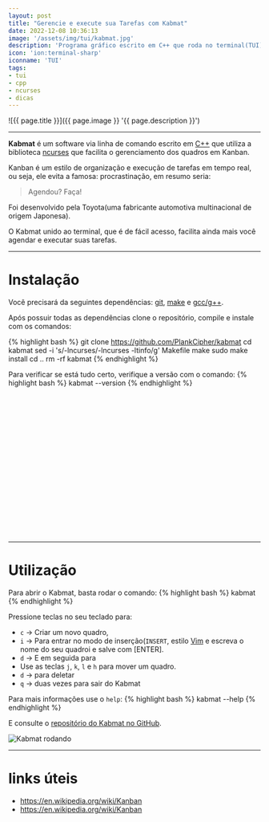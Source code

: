 ```yaml
---
layout: post
title: "Gerencie e execute sua Tarefas com Kabmat"
date: 2022-12-08 10:36:13
image: '/assets/img/tui/kabmat.jpg'
description: 'Programa gráfico escrito em C++ que roda no terminal(TUI) para gerenciar quadros kanban com combinações de teclas estilo Vim.'
icon: 'ion:terminal-sharp'
iconname: 'TUI'
tags:
- tui
- cpp
- ncurses
- dicas
---
```


![{{ page.title }}]({{ page.image }} '{{ page.description }}')

---

**Kabmat** é um software via linha de comando escrito em [C++](https://terminalroot.com.br/tags#cpp) que utiliza a biblioteca [ncurses](https://terminalroot.com.br/ncurses) que facilita o gerenciamento dos quadros em Kanban.

Kanban é um estilo de organização e execução de tarefas em tempo real, ou seja, ele evita a famosa: procrastinação, em resumo seria:
> Agendou? Faça!

Foi desenvolvido pela Toyota(uma fabricante automotiva multinacional de origem Japonesa).

O Kabmat unido ao terminal, que é de fácil acesso, facilita ainda mais você agendar e executar suas tarefas.

---

# Instalação
Você precisará da seguintes dependências: [git](https://terminalroot.com.br/tags#git), [make](https://terminalroot.com.br/tags#make) e [gcc/g++](https://terminalroot.com.br/tags#gcc).

Após possuir todas as dependências clone o repositório, compile e instale com os comandos:

{% highlight bash %}
git clone https://github.com/PlankCipher/kabmat
cd kabmat
sed -i 's/-lncurses/-lncurses -ltinfo/g' Makefile
make
sudo make install
cd ..
rm -rf kabmat
{% endhighlight %}

Para verificar se está tudo certo, verifique a versão com o comando:
{% highlight bash %}
kabmat --version
{% endhighlight %}

<!-- SQUARE - GAMES ROOT -->
<script async src="//pagead2.googlesyndication.com/pagead/js/adsbygoogle.js"></script>
<ins class="adsbygoogle"
style="display:inline-block;width:336px;height:280px"
data-ad-client="ca-pub-2838251107855362"
data-ad-slot="5351066970"></ins>
<script>
(adsbygoogle = window.adsbygoogle || []).push({});
</script>

---

# Utilização
Para abrir o Kabmat, basta rodar o comando:
{% highlight bash %}
kabmat
{% endhighlight %}

Pressione teclas no seu teclado para:
+ `c` → Criar um novo quadro, 
+ `i` → Para entrar no modo de inserção(`INSERT`, estilo [Vim](https://terminalroot.com.br/tags#vim) e escreva o nome do seu quadroi e salve com [ENTER].
+ `d` → E em seguida para
+ Use as teclas `j`, `k`, `l` e `h` para mover um quadro.
+ `d` → para deletar
+ `q` → duas vezes para sair do Kabmat

Para mais informações use o `help`:
{% highlight bash %}
kabmat --help
{% endhighlight %}

E consulte o [repositório do Kabmat no GitHub](https://github.com/PlankCipher/kabmat).


![Kabmat rodando](https://github.com/PlankCipher/kabmat/raw/master/assets/kabmat.gif) 

---

# links úteis
+ <https://en.wikipedia.org/wiki/Kanban>
+ <https://en.wikipedia.org/wiki/Kanban>



